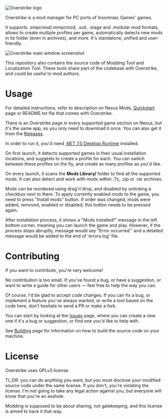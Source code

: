 ![Overstrike logo](https://github.com/Tkachov/Overstrike/assets/1948111/7d2510a0-7dda-47ad-9b05-ac34dce3186e)

Overstrike is a mod manager for PC ports of Insomniac Games' games.

It supports .smpcmod/.mmpcmod, .suit, .stage and .modular mod formats, allows to create multiple profiles per game, automatically detects new mods in its folder (even in archives), and more. It's standalone, unified and user-friendly.

![Overstrike main window screenshot](https://github.com/Tkachov/Overstrike/assets/1948111/92229d23-550c-4d76-b2f3-d669c6b76764)

This repository also contains the source code of Modding Tool and Localization Tool. These tools share part of the codebase with Overstrike, and could be useful to mod authors.

# Usage

For detailed instructions, refer to description on Nexus Mods, [Quickstart](https://github.com/Tkachov/Overstrike/wiki/Quickstart) page or README.txt file that comes with Overstrike.

There is an Overstrike page in every supported game section on Nexus, but it's the same app, so you only need to download it once. You can also get it from the [Releases](https://github.com/Tkachov/Overstrike/releases).

In order to run it, you'd need [.NET 7.0 Desktop Runtime](https://dotnet.microsoft.com/en-us/download/dotnet/thank-you/runtime-desktop-7.0.10-windows-x64-installer?cid=getdotnetcore) installed.

On first launch, it detects supported games in their usual installation locations, and suggests to create a profile for each. You can switch between these profiles on the fly, and create as many profiles as you'd like.

On every launch, it scans the **Mods Library/** folder to find all the supported mods. It can also detect and work with mods within .7z, .zip or .rar archives.

Mods can be reordered using drag'n'drop, and disabled by unticking a checkbox next to them. To apply currently enabled mods to the game, you need to press "Install mods" button. If order was changed, mods were added, removed, enabled or disabled, this button needs to be pressed again.

After installation process, it shows a "Mods installed!" message in the left bottom corner, meaning you can launch the game and play. However, if the process stops abruptly, message would say "Error occurred." and a detailed message would be added to the end of 'errors.log' file.

# Contributing

If you want to contribute, you're very welcome!

No contribution is too small. If you've found a bug, or have a suggestion, or want to write a guide for other users — feel free to help the way you can.

Of course, I'd be glad to accept code changes. If you can fix a bug, or implement a feature you've always wanted, or write a tool based on the code here, don't hesitate to send a PR or make a fork.

You can start by looking at the [Issues](https://github.com/Tkachov/Overstrike/issues) page, where you can create a new one if it's a bug or suggestion, or find one you'd like to help with.

See [Building](https://github.com/Tkachov/Overstrike/wiki/Building) page for information on how to build the source code on your machine.

# License

Overstrike uses GPLv3 license.

TL;DR: you can do anything you want, but you must disclose your modified source code under the same license. If you don't, you're violating the license. I'm not going to take any legal action against you, but everyone will know that you're an asshole.

Modding is supposed to be about sharing, not gatekeeping, and this license is aimed to have it that way.
